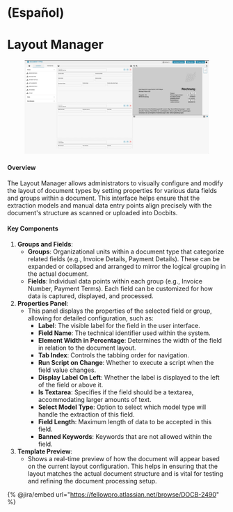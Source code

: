 
# (Español)

# Layout Manager

<figure><img src="../../../../../.gitbook/assets/Bildschirmfoto 2024-05-08 um 08.46.24.png" alt=""><figcaption></figcaption></figure>

#### Overview

The Layout Manager allows administrators to visually configure and modify the layout of document types by setting properties for various data fields and groups within a document. This interface helps ensure that the extraction models and manual data entry points align precisely with the document's structure as scanned or uploaded into Docbits.

#### Key Components

1. **Groups and Fields**:
   * **Groups**: Organizational units within a document type that categorize related fields (e.g., Invoice Details, Payment Details). These can be expanded or collapsed and arranged to mirror the logical grouping in the actual document.
   * **Fields**: Individual data points within each group (e.g., Invoice Number, Payment Terms). Each field can be customized for how data is captured, displayed, and processed.
2. **Properties Panel**:
   * This panel displays the properties of the selected field or group, allowing for detailed configuration, such as:
     * **Label**: The visible label for the field in the user interface.
     * **Field Name**: The technical identifier used within the system.
     * **Element Width in Percentage**: Determines the width of the field in relation to the document layout.
     * **Tab Index**: Controls the tabbing order for navigation.
     * **Run Script on Change**: Whether to execute a script when the field value changes.
     * **Display Label On Left**: Whether the label is displayed to the left of the field or above it.
     * **Is Textarea**: Specifies if the field should be a textarea, accommodating larger amounts of text.
     * **Select Model Type**: Option to select which model type will handle the extraction of this field.
     * **Field Length**: Maximum length of data to be accepted in this field.
     * **Banned Keywords**: Keywords that are not allowed within the field.
3. **Template Preview**:
   * Shows a real-time preview of how the document will appear based on the current layout configuration. This helps in ensuring that the layout matches the actual document structure and is vital for testing and refining the document processing setup.

{% @jira/embed url="https://fellowpro.atlassian.net/browse/DOCB-2490" %}


